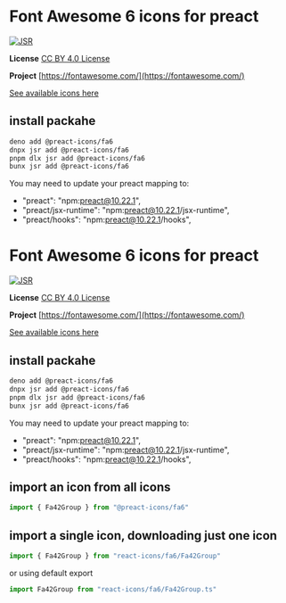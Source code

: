 # Font Awesome 6 icons for preact

[![JSR](https://jsr.io/badges/@preact-icons/fa6)](https://jsr.io/@preact-icons/fa6)

**License** [CC BY 4.0 License](https://creativecommons.org/licenses/by/4.0/)

**Project** [https://fontawesome.com/](https://fontawesome.com/)

[See available icons here](https://react-icons.deno.dev/fa6)

## install packahe

```bash
deno add @preact-icons/fa6
dnpx jsr add @preact-icons/fa6
pnpm dlx jsr add @preact-icons/fa6
bunx jsr add @preact-icons/fa6
```

You may need to update your preact mapping to:
 - "preact": "npm:preact@10.22.1",
 - "preact/jsx-runtime": "npm:preact@10.22.1/jsx-runtime",
 - "preact/hooks": "npm:preact@10.22.1/hooks",


# Font Awesome 6 icons for preact

[![JSR](https://jsr.io/badges/@preact-icons/fa6)](https://jsr.io/@preact-icons/fa6)

**License** [CC BY 4.0 License](https://creativecommons.org/licenses/by/4.0/)

**Project** [https://fontawesome.com/](https://fontawesome.com/)

[See available icons here](https://react-icons.deno.dev/fa6)

## install packahe

```bash
deno add @preact-icons/fa6
dnpx jsr add @preact-icons/fa6
pnpm dlx jsr add @preact-icons/fa6
bunx jsr add @preact-icons/fa6
```

You may need to update your preact mapping to:
 - "preact": "npm:preact@10.22.1",
 - "preact/jsx-runtime": "npm:preact@10.22.1/jsx-runtime",
 - "preact/hooks": "npm:preact@10.22.1/hooks",


## import an icon from all icons

```ts
import { Fa42Group } from "@preact-icons/fa6"
```

## import a single icon, downloading just one icon

```ts
import { Fa42Group } from "react-icons/fa6/Fa42Group"
```

or using default export

```ts
import Fa42Group from "react-icons/fa6/Fa42Group.ts"
```

